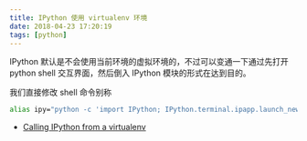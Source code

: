 ```yaml
---
title: IPython 使用 virtualenv 环境
date: 2018-04-23 17:20:19
tags: [python]
---
```


IPython 默认是不会使用当前环境的虚拟环境的，不过可以变通一下通过先打开 python shell 交互界面，然后倒入 IPython 模块的形式在达到目的。
<!-- more -->

我们直接修改 shell 命令别称

```bash
alias ipy="python -c 'import IPython; IPython.terminal.ipapp.launch_new_instance()'"
```

- [Calling IPython from a virtualenv](https://stackoverflow.com/questions/20327621/calling-ipython-from-a-virtualenv)
